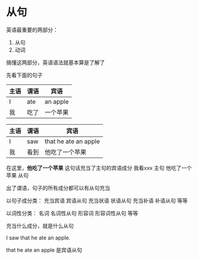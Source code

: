 # 从句

英语最重要的两部分：

1. 从句 
2. 动词

搞懂这两部分，英语语法就基本算是了解了

先看下面的句子

| 主语 | 谓语 | 宾语 |
| --- | --- | --- |
| I | ate| an apple|
| 我 | 吃了 | 一个苹果 |

| 主语 | 谓语 | 宾语 |
| --- | --- | --- |
| I | saw | that he ate an apple |
| 我 | 看到 |他吃了一个苹果 |

在这里，**他吃了一个苹果** 这句话充当了主句的宾语成分
    我看xxx 主句 他吃了一个苹果 从句

出了谓语，句子的所有成分都可以有从句充当

以句子成分类：
充当宾语 宾语从句 
充当状语 状语从句
充当补语 补语从句
等等

以词性分类：
名词 名词性从句
形容词 形容词性从句
等等

充当什么成分，就是什么从句

I saw that he ate an apple. 

that he ate an apple 是宾语从句
